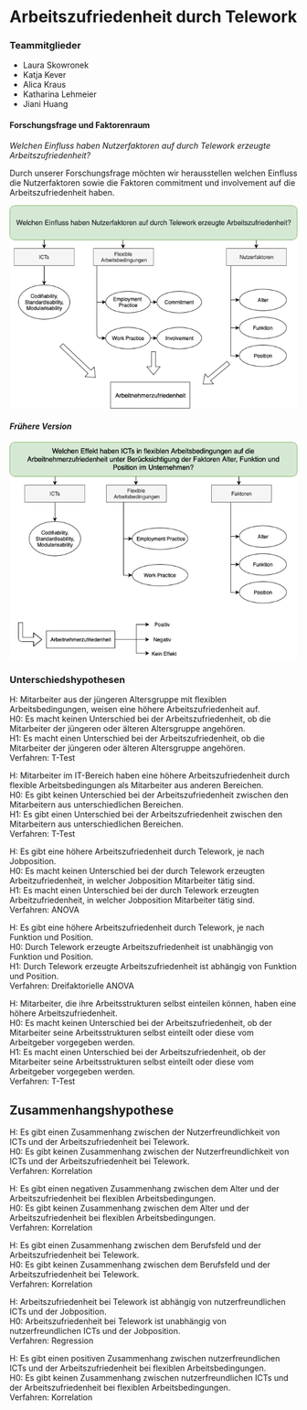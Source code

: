 # Arbeitszufriedenheit durch Telework


### Teammitglieder

* Laura Skowronek
* Katja Kever
* Alica Kraus
* Katharina Lehmeier
* Jiani Huang

#### Forschungsfrage und Faktorenraum
_Welchen Einfluss haben Nutzerfaktoren auf durch Telework erzeugte
Arbeitszufriedenheit?_

Durch unserer Forschungsfrage möchten wir herausstellen welchen Einfluss die Nutzerfaktoren sowie die Faktoren commitment und involvement auf die Arbeitszufriedenheit haben.

![Faktorenraum](images/FaktorenraumNEU.png)

#### _Frühere Version_

![Faktorenraum_alt](images/Faktorenraum.png)


### Unterschiedshypothesen

H: Mitarbeiter aus der jüngeren Altersgruppe mit flexiblen Arbeitsbedingungen, weisen eine höhere Arbeitszufriedenheit auf.  
H0: Es macht keinen Unterschied bei der Arbeitszufriedenheit, ob die Mitarbeiter der jüngeren oder älteren Altersgruppe angehören.  
H1: Es macht einen Unterschied bei der Arbeitszufriedenheit, ob die Mitarbeiter der jüngeren oder älteren Altersgruppe angehören.   
Verfahren: T-Test

H: Mitarbeiter im IT-Bereich haben eine höhere Arbeitszufriedenheit durch flexible Arbeitsbedingungen als Mitarbeiter aus anderen Bereichen.   
H0: Es gibt keinen Unterschied bei der Arbeitszufriedenheit zwischen den Mitarbeitern aus unterschiedlichen Bereichen.  
H1: Es gibt einen Unterschied bei der Arbeitszufriedenheit zwischen den Mitarbeitern aus unterschiedlichen Bereichen.  
Verfahren: T-Test

H: Es gibt eine höhere Arbeitszufriedenheit durch Telework, je nach Jobposition.  
H0: Es macht keinen Unterschied bei der durch Telework erzeugten Arbeitzufriedenheit, in welcher Jobposition Mitarbeiter tätig sind.  
H1: Es macht einen Unterschied bei der durch Telework erzeugten Arbeitzufriedenheit, in welcher Jobposition Mitarbeiter tätig sind.  
Verfahren: ANOVA

H: Es gibt eine höhere Arbeitszufriedenheit durch Telework, je nach Funktion und Position.  
H0: Durch Telework erzeugte Arbeitszufriedenheit ist unabhängig von Funktion und Position.   
H1: Durch Telework erzeugte Arbeitszufriedenheit ist abhängig von Funktion und Position.  
Verfahren: Dreifaktorielle ANOVA

H: Mitarbeiter, die ihre Arbeitsstrukturen selbst einteilen können, haben eine höhere Arbeitszufriedenheit.  
H0: Es macht keinen Unterschied bei der Arbeitszufriedenheit, ob der Mitarbeiter seine Arbeitsstrukturen selbst einteilt oder diese vom Arbeitgeber vorgegeben werden.   
H1: Es macht einen Unterschied bei der Arbeitszufriedenheit, ob der Mitarbeiter seine Arbeitsstrukturen selbst einteilt oder diese vom Arbeitgeber vorgegeben werden.   
Verfahren: T-Test


## Zusammenhangshypothese

H: Es gibt einen Zusammenhang zwischen der Nutzerfreundlichkeit von ICTs und der Arbeitszufriedenheit bei Telework.  
H0: Es gibt keinen Zusammenhang zwischen der Nutzerfreundlichkeit von ICTs und der Arbeitszufriedenheit bei Telework.  
Verfahren: Korrelation

H: Es gibt einen negativen Zusammenhang zwischen dem Alter und der Arbeitszufriedenheit bei flexiblen Arbeitsbedingungen.  
H0: Es gibt keinen Zusammenhang zwischen dem Alter und der Arbeitszufriedenheit bei flexiblen Arbeitsbedingungen.  
Verfahren: Korrelation

H: Es gibt einen Zusammenhang zwischen dem Berufsfeld und der Arbeitszufriedenheit bei Telework.  
H0: Es gibt keinen Zusammenhang zwischen dem Berufsfeld und der Arbeitszufriedenheit bei Telework.  
Verfahren: Korrelation

H: Arbeitszufriedenheit bei Telework ist abhängig von nutzerfreundlichen ICTs und der Jobposition.  
H0: Arbeitszufriedenheit bei Telework ist unabhängig von nutzerfreundlichen ICTs und der Jobposition.  
Verfahren: Regression

H: Es gibt einen positiven Zusammenhang zwischen nutzerfreundlichen ICTs und der Arbeitszufriedenheit bei flexiblen Arbeitsbedingungen.   
H0: Es gibt keinen Zusammenhang zwischen nutzerfreundlichen ICTs und der Arbeitszufriedenheit bei flexiblen Arbeitsbedingungen.   
Verfahren: Korrelation
